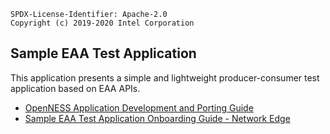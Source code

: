 ```text
SPDX-License-Identifier: Apache-2.0
Copyright (c) 2019-2020 Intel Corporation
```

## Sample EAA Test Application

This application presents a simple and lightweight producer-consumer test application based on EAA APIs.

- [OpenNESS Application Development and Porting Guide](https://github.com/smart-edge-open/specs/blob/master/doc/applications/openness_appguide.md)
- [Sample EAA Test Application Onboarding Guide - Network Edge](https://github.com/smart-edge-open/specs/blob/master/doc/applications-onboard/network-edge-applications-onboarding.md#onboarding-sample-application)
